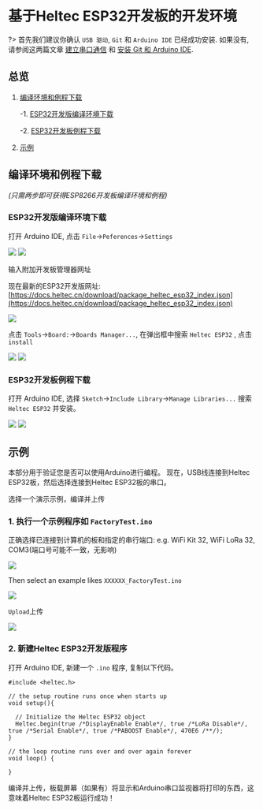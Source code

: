 # 基于Heltec ESP32开发板的开发环境 

?> 首先我们建议你确认 `USB 驱动`, `Git` 和 `Arduino IDE` 已经成功安装. 如果没有, 请参阅这两篇文章 [建立串口通信](/zh_CN/user_manual/establish_serial_connection) 和 [安装 Git 和 Arduino IDE](/zh_CN/user_manual/how_to_install_git_and_arduino).

## 总览

1. [编译环境和例程下载](#编译环境和例程下载)

    -1. [ESP32开发版编译环境下载](#ESP32开发版编译环境下载)

    -2. [ESP32开发板例程下载](#ESP32开发板例程下载)
    
2. [示例](#示例)    
  
## 编译环境和例程下载

*(只需两步即可获得ESP8266开发板编译环境和例程)*

### ESP32开发版编译环境下载

打开 Arduino IDE, 点击 `File`->`Peferences`->`Settings`

<img src="img/how_to_install_esp32_Arduino/01.png">

<img src="img/how_to_install_esp32_Arduino/02.png">

输入附加开发板管理器网址

现在最新的ESP32开发版网址: [https://docs.heltec.cn/download/package_heltec_esp32_index.json](https://docs.heltec.cn/download/package_heltec_esp32_index.json)

<img src="img/how_to_install_esp32_Arduino/03.png">

点击 `Tools`->`Board:`->`Boards Manager...`, 在弹出框中搜索 `Heltec ESP32` , 点击 `install`

<img src="img/how_to_install_esp32_Arduino/04.png">

<img src="img/how_to_install_esp32_Arduino/05.jpg">

### ESP32开发板例程下载

打开 Arduino IDE, 选择 `Sketch`->`Include Library`->`Manage Libraries...`
搜索 `Heltec ESP32` 并安装。

<img src="img/how_to_install_esp32_Arduino/06.png">

<img src="img/how_to_install_esp32_Arduino/07.jpg">


## 示例

本部分用于验证您是否可以使用Arduino进行编程。 现在，USB线连接到Heltec ESP32板，然后选择连接到Heltec ESP32板的串口。

选择一个演示示例，编译并上传

### 1. 执行一个示例程序如 `FactoryTest.ino`

正确选择已连接到计算机的板和指定的串行端口: e.g. WiFi Kit 32, WiFi LoRa 32, COM3(端口号可能不一致，无影响)

<img src="img/how_to_install_esp32_Arduino/08.png">

Then select an example likes `XXXXXX_FactoryTest.ino`

<img src="img/how_to_install_esp32_Arduino/09.png">

`Upload`上传

<img src="img/how_to_install_esp32_Arduino/10.png">

### 2. 新建Heltec ESP32开发版程序

打开 Arduino IDE, 新建一个 `.ino` 程序, 复制以下代码。

```arduino
#include <heltec.h>

// the setup routine runs once when starts up
void setup(){

  // Initialize the Heltec ESP32 object
  Heltec.begin(true /*DisplayEnable Enable*/, true /*LoRa Disable*/, true /*Serial Enable*/, true /*PABOOST Enable*/, 470E6 /**/);
}

// the loop routine runs over and over again forever
void loop() {

}
```


编译并上传，板载屏幕（如果有）将显示和Arduino串口监视器将打印的东西，这意味着Heltec ESP32板运行成功！


